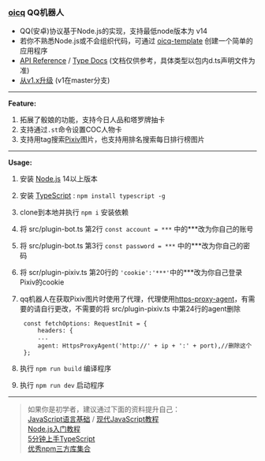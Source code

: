 ### [oicq](https://github.com/takayama-lily/oicq) QQ机器人
* QQ(安卓)协议基于Node.js的实现，支持最低node版本为 v14
* 若你不熟悉Node.js或不会组织代码，可通过 [oicq-template](https://github.com/takayama-lily/oicq-template) 创建一个简单的应用程序
* [API Reference](#api-reference) / [Type Docs](https://takayama-lily.github.io/oicq/) (文档仅供参考，具体类型以包内d.ts声明文件为准)
* [从v1.x升级](https://github.com/takayama-lily/oicq/projects/3#column-16638290) (v1在master分支)

----

**Feature:**
1. 拓展了骰娘的功能，支持今日人品和塔罗牌抽卡
2. 支持通过`.st`命令设置COC人物卡
3. 支持用tag搜索[Pixiv](https://pixiv.net)图片，也支持用排名搜索每日排行榜图片

----

**Usage:**

1. 安装 [Node.js](https://nodejs.org/) 14以上版本
2. 安装 [TypeScript](https://www.typescriptlang.org/) : `npm install typescript -g`
3. clone到本地并执行 `npm i` 安装依赖
4. 将 src/plugin-bot.ts 第2行 `const account = ***` 中的***改为你自己的账号
5. 将 src/plugin-bot.ts 第3行 `const password = ***` 中的***改为你自己的密码
6. 将 scr/plugin-pixiv.ts 第20行的 `'cookie':'***'`中的***改为你自己登录Pixiv的cookie
7. qq机器人在获取Pixiv图片时使用了代理，代理使用[https-proxy-agent](https://www.npmjs.com/package/https-proxy-agent)，有需要的请自行更改，不需要的将 src/plugin-pixiv.ts 中第24行的agent删除

        const fetchOptions: RequestInit = {
            headers: {
            ...
            agent: HttpsProxyAgent('http://' + ip + ':' + port),//删除这个
        };

8. 执行 `npm run build` 编译程序
9. 执行 `npm run dev` 启动程序

----

> 如果你是初学者，建议通过下面的资料提升自己：  
[JavaScript语言基础](https://developer.mozilla.org/zh-CN/docs/Web/JavaScript) / [现代JavaScript教程](https://zh.javascript.info)  
[Node.js入门教程](http://nodejs.cn/learn)  
[5分钟上手TypeScript](https://www.tslang.cn/docs/handbook/typescript-in-5-minutes.html)  
[优秀npm三方库集合](https://github.com/sindresorhus/awesome-nodejs)  
